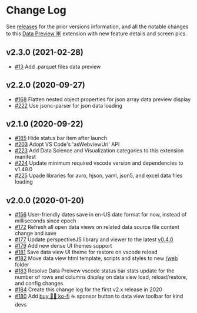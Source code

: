 # Change Log

See [releases](https://github.com/RandomFractals/vscode-data-preview/releases)
for the prior versions information, and all the notable changes to this [Data Preview 🈸](https://marketplace.visualstudio.com/items?itemName=RandomFractalsInc.vscode-data-preview) extension with new feature details and screen pics.

## v2.3.0 (2021-02-28)

- [#13](https://github.com/RandomFractals/vscode-data-preview/issues/13)
Add .parquet files data preview

## v2.2.0 (2020-09-27)

- [#168](https://github.com/RandomFractals/vscode-data-preview/issues/168)
Flatten nested object properties for json array data preview display
- [#222](https://github.com/RandomFractals/vscode-data-preview/issues/222)
Use jsonc-parser for json data loading

## v2.1.0 (2020-09-22)

- [#185](https://github.com/RandomFractals/vscode-data-preview/issues/185)
Hide status bar item after launch
- [#203](https://github.com/RandomFractals/vscode-data-preview/issues/203)
Adopt VS Code's 'asWebviewUri' API
- [#223](https://github.com/RandomFractals/vscode-data-preview/issues/223)
Add Data Science and Visualization categories to this extension manifest
- [#224](https://github.com/RandomFractals/vscode-data-preview/issues/224)
Update minimum required vscode version and dependencies to v1.49.0
- [#225](https://github.com/RandomFractals/vscode-data-preview/issues/225)
Upade libraries for avro, hjson, yaml, json5, and excel data files loading

## v2.0.0 (2020-01-20)

- [#156](https://github.com/RandomFractals/vscode-data-preview/issues/156)
User-friendly dates save in en-US date format for now, instead of milliseconds since epoch
- [#172](https://github.com/RandomFractals/vscode-data-preview/issues/172)
Refresh all open data views on related data source file content change and save
- [#177](https://github.com/RandomFractals/vscode-data-preview/issues/177)
Update perspectiveJS library and viewer to the latest [v0.4.0](https://github.com/finos/perspective/blob/master/CHANGELOG.md#040-2020-01-07)
- [#179](https://github.com/RandomFractals/vscode-data-preview/issues/179)
Add new dense UI themes support
- [#181](https://github.com/RandomFractals/vscode-data-preview/issues/181)
Save data view UI theme for restore on vscode reload
- [#182](https://github.com/RandomFractals/vscode-data-preview/issues/182)
Move data view html template, scripts and styles to new [/web](https://github.com/RandomFractals/vscode-data-preview/tree/master/web) folder
- [#183](https://github.com/RandomFractals/vscode-data-preview/issues/183)
Resolve Data Preivew vscode status bar stats update for the number of rows and columns display
on data view load, reload/restore, and config changes
- [#184](https://github.com/RandomFractals/vscode-data-preview/issues/184)
Create this change log for the first v2.x release in 2020
- [#180](https://github.com/RandomFractals/vscode-data-preview/issues/180) 
Add [buy 🧚‍♂️ ko-fi](https://ko-fi.com/dataPixy) ☕ sponsor button to data view toolbar for kind devs
